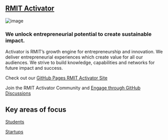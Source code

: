 ## [RMIT Activator](https://www.rmit.edu.au/for-business/activator)
![image](https://user-images.githubusercontent.com/13181456/133865928-57b5cafc-6d23-4559-a741-b7300ebed930.jpeg)

### We unlock entrepreneurial potential to create sustainable impact.
Activator is RMIT’s growth engine for entrepreneurship and innovation. We deliver entrepreneurial experiences which create value for all our audiences. We strive to build knowledge, capabilities and networks for future impact and success.

Check out our [GitHub Pages RMIT Activator Site](https://rmit-activator.github.io/.github/) 

Join the RMIT Activator Community and [Engage through GitHub Discussions](https://github.com/RMIT-Activator/.github/discussions)

## Key areas of focus
[Students](https://www.rmit.edu.au/for-business/activator/students)

[Startups](https://www.rmit.edu.au/for-business/activator/startups)

